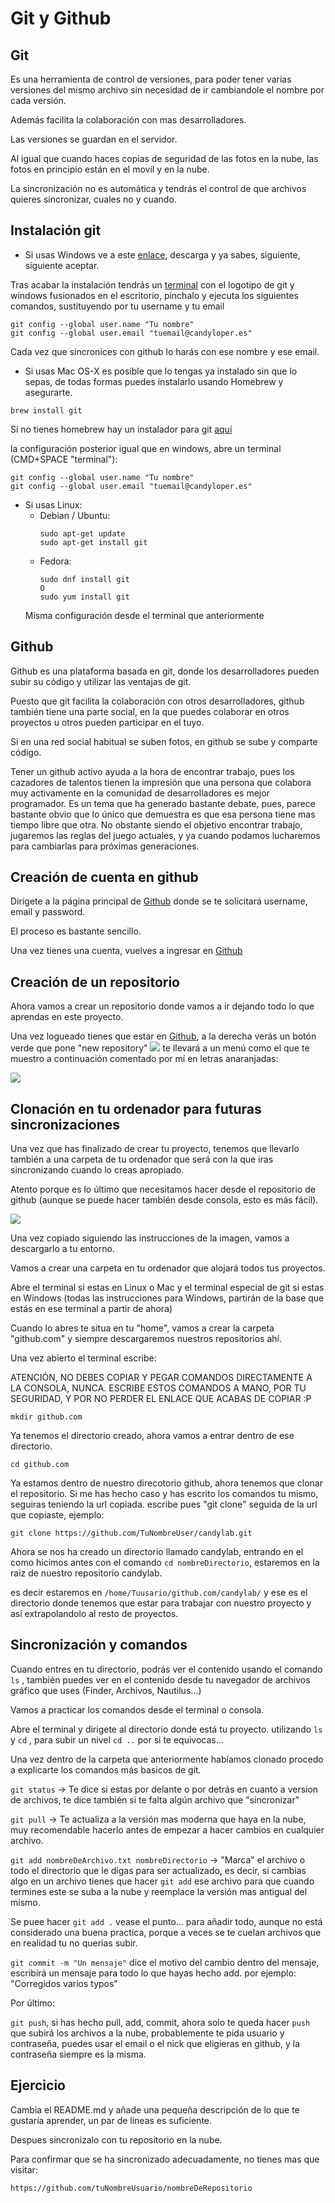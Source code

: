 # Git y Github

## Git 

Es una herramienta de control de versiones, para poder tener varias versiones del mismo archivo sin necesidad de ir cambiandole el nombre por cada versión.

Además facilita la colaboración con mas desarrolladores.

Las versiones se guardan en el servidor.

Al igual que cuando haces copias de seguridad de las fotos en la nube, las fotos en principio están en el movil y en la nube.

La sincronización no es automática y tendrás el control de que archivos quieres sincronizar, cuales no y cuando.

## Instalación git

- Si usas Windows ve a este [enlace](https://gitforwindows.org/), descarga y ya sabes, siguiente, siguiente aceptar.

Tras acabar la instalación tendrás un [terminal](./glosario.md#terminal) con el logotipo de git y windows fusionados en el escritorio, pinchalo y ejecuta los siguientes comandos, sustituyendo por tu username y tu email
```
git config --global user.name "Tu nombre"
git config --global user.email "tuemail@candyloper.es"

```
Cada vez que sincronices con github lo harás con ese nombre y ese email.

- Si usas Mac OS-X es posible que lo tengas ya instalado sin que lo sepas, de todas formas puedes instalarlo usando Homebrew y asegurarte.

```
brew install git
```

Si no tienes homebrew hay un instalador para git [aquí](https://sourceforge.net/projects/git-osx-installer/files/git-2.16.3-intel-universal-mavericks.dmg/download)

la configuración posterior igual que en windows, abre un terminal (CMD+SPACE "terminal"):

```
git config --global user.name "Tu nombre"
git config --global user.email "tuemail@candyloper.es"

```

- Si usas Linux:
    - Debian / Ubuntu:
      ```
      sudo apt-get update
      sudo apt-get install git
      ```
    - Fedora:
      ```
      sudo dnf install git
      O
      sudo yum install git
      ```
    Misma configuración desde el terminal que anteriormente

## Github

Github es una plataforma basada en git, donde los desarrolladores pueden subir su código y utilizar las ventajas de git.

Puesto que git facilita la colaboración con otros desarrolladores, github también tiene una parte social, en la que puedes colaborar en otros proyectos u otros pueden participar en el tuyo.

Si en una red social habitual se suben fotos, en github se sube y comparte código.

Tener un github activo ayuda a la hora de encontrar trabajo, pues los cazadores de talentos tienen la impresión que una persona que colabora muy activamente en la comunidad de desarrolladores es mejor programador.
Es un tema que ha generado bastante debate, pues, parece bastante obvio que lo único que demuestra es que esa persona tiene mas tiempo libre que otra.
No obstante siendo el objetivo encontrar trabajo, jugaremos las reglas del juego actuales, y ya cuando podamos lucharemos para cambiarlas para próximas generaciones.

## Creación de cuenta en github

Dirigete a la página principal de [Github](https://github.com/) donde se te solicitará username, email y password.

El proceso es bastante sencillo.

Una vez tienes una cuenta, vuelves a ingresar en [Github](https://github.com/login) 

## Creación de un repositorio

Ahora vamos a crear un repositorio donde vamos a ir dejando todo lo que aprendas en este proyecto.

Una vez logueado tienes que estar en [Github](https://github.com/), a la derecha verás un botón verde que pone "new repository" ![](./img/git/newrepository.png)
te llevará a un menú como el que te muestro a continuación comentado por mí en letras anaranjadas:


![](./img/git/crearrepo.png)

## Clonación en tu ordenador para futuras sincronizaciones

Una vez que has finalizado de crear tu proyecto, tenemos que llevarlo también a una carpeta de tu ordenador que será con la que iras sincronizando cuando lo creas apropiado.

Atento porque es lo último que necesitamos hacer desde el repositorio de github (aunque se puede hacer también desde consola, esto es más fácil).

![](./img/git/clone.png)

Una vez copiado siguiendo las instrucciones de la imagen, vamos a descargarlo a tu entorno.

Vamos a crear una carpeta en tu ordenador que alojará todos tus proyectos.

Abre el terminal si estas en Linux o Mac y el terminal especial de git si estas en Windows (todas las instrucciones para Windows, partirán de la base que estás en ese terminal a partir de ahora)

Cuando lo abres te situa en tu "home", vamos a crear la carpeta "github.com" y siempre descargaremos nuestros repositorios ahí.

Una vez abierto el terminal escribe:

ATENCIÓN, NO DEBES COPIAR Y PEGAR COMANDOS DIRECTAMENTE A LA CONSOLA, NUNCA.
ESCRIBE ESTOS COMANDOS A MANO, POR TU SEGURIDAD, Y POR NO PERDER EL ENLACE QUE ACABAS DE COPIAR :P
```
mkdir github.com
```

Ya tenemos el directorio creado, ahora vamos a entrar dentro de ese directorio.

```
cd github.com
```

Ya estamos dentro de nuestro direcotorio github, ahora tenemos que clonar el repositorio. Si me has hecho caso y has escrito los comandos tu mismo, seguiras teniendo la url copiada. escribe pues "git clone" seguida de la url que copiaste, ejemplo:

```
git clone https://github.com/TuNombreUser/candylab.git
```

Ahora se nos ha creado un directorio llamado candylab, entrando en el como hicimos antes con el comando `cd nombreDirectorio`, estaremos en la raiz de nuestro repositorio candylab.

es decir estaremos en `/home/Tuusario/github.com/candylab/` y ese es el directorio donde tenemos que estar para trabajar con nuestro proyecto y así extrapolandolo al resto de proyectos.

## Sincronización y comandos

Cuando entres en tu directorio, podrás ver el contenido usando el comando `ls` , también puedes ver en el contenido desde tu navegador de archivos gráfico que uses (Finder, Archivos, Nautilus...)

Vamos a practicar los comandos desde el terminal o consola.

Abre el terminal y dirigete al directorio donde está tu proyecto. utilizando `ls` y `cd` , para subir un nivel `cd ..` por si te equivocas...

Una vez dentro de la carpeta que anteriormente habíamos clonado procedo a explicarte los comandos más basicos de git.

`git status` -> Te dice si estas por delante o por detrás en cuanto a version de archivos, te dice también si te falta algún archivo que "sincronizar"

`git pull` -> Te actualiza a la versión mas moderna que haya en la nube, muy recomendable hacerlo antes de empezar a hacer cambios en cualquier archivo.

`git add nombreDeArchivo.txt nombreDirectorio` -> "Marca" el archivo o todo el directorio que le digas para ser actualizado, es decir, si cambias algo en un archivo tienes que hacer `git add` ese archivo para que cuando termines este se suba a la nube y reemplace la versión mas antigual del mismo.

Se puee hacer `git add .` vease el punto... para añadir todo, aunque no está considerado una buena practica, porque a veces se te cuelan archivos que en realidad tu no querías subir.

`git commit -m "Un mensaje"` dice el motivo del cambio dentro del mensaje, escribirá un mensaje para todo lo que hayas hecho add. por ejemplo: "Corregidos varios typos"

Por último:

`git push`, si has hecho pull, add, commit, ahora solo te queda hacer `push` que subirá los archivos a la nube, probablemente te pida usuario y contraseña, puedes usar el email o el nick que eligieras en github, y la contraseña siempre es la misma.


## Ejercicio

Cambia el README.md y añade una pequeña descripción de lo que te gustaría aprender, un par de lineas es suficiente.

Despues sincronizalo con tu repositorio en la nube.

Para confirmar que se ha sincronizado adecuadamente, no tienes mas que visitar:

``` 
https://github.com/tuNombreUsuario/nombreDeRepositorio
```

